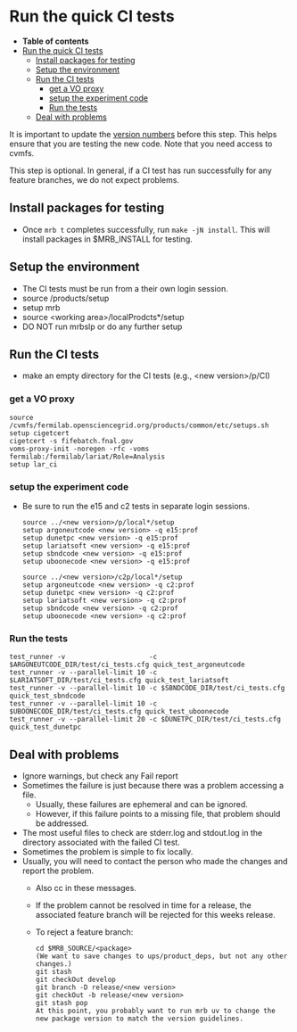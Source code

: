 Run the quick CI tests
==================================================

-   **Table of contents**
-   [Run the quick CI tests](#Run-the-quick-CI-tests)
    -   [Install packages for testing](#Install-packages-for-testing)
    -   [Setup the environment](#Setup-the-environment)
    -   [Run the CI tests](#Run-the-CI-tests)
        -   [get a VO proxy](#get-a-VO-proxy)
        -   [setup the experiment code](#setup-the-experiment-code)
        -   [Run the tests](#Run-the-tests)
    -   [Deal with problems](#Deal-with-problems)

It is important to update the [version numbers](Update_versions) before this step. This helps ensure that you are testing the new code. Note that you need access to cvmfs.

This step is optional. In general, if a CI test has run successfully for any feature branches, we do not expect problems.

Install packages for testing
--------------------------------------------------------------

-   Once `mrb t` completes successfully, run `make -jN install`. This will install packages in \$MRB_INSTALL for testing.

Setup the environment
------------------------------------------------

-   The CI tests must be run from a their own login session.
-   source /products/setup
-   setup mrb
-   source \<working area\>/localProdcts\*/setup
-   DO NOT run mrbslp or do any further setup

Run the CI tests
--------------------------------------

-   make an empty directory for the CI tests (e.g., \<new version\>/p/CI)

### get a VO proxy

    source /cvmfs/fermilab.opensciencegrid.org/products/common/etc/setups.sh
    setup cigetcert
    cigetcert -s fifebatch.fnal.gov
    voms-proxy-init -noregen -rfc -voms fermilab:/fermilab/lariat/Role=Analysis
    setup lar_ci

### setup the experiment code

-   Be sure to run the e15 and c2 tests in separate login sessions.

        source ../<new version>/p/local*/setup
        setup argoneutcode <new version> -q e15:prof
        setup dunetpc <new version> -q e15:prof
        setup lariatsoft <new version> -q e15:prof
        setup sbndcode <new version> -q e15:prof
        setup uboonecode <new version> -q e15:prof

        source ../<new version>/c2p/local*/setup
        setup argoneutcode <new version> -q c2:prof
        setup dunetpc <new version> -q c2:prof
        setup lariatsoft <new version> -q c2:prof
        setup sbndcode <new version> -q c2:prof
        setup uboonecode <new version> -q c2:prof

### Run the tests

    test_runner -v                     -c $ARGONEUTCODE_DIR/test/ci_tests.cfg quick_test_argoneutcode
    test_runner -v --parallel-limit 10 -c $LARIATSOFT_DIR/test/ci_tests.cfg quick_test_lariatsoft
    test_runner -v --parallel-limit 10 -c $SBNDCODE_DIR/test/ci_tests.cfg quick_test_sbndcode
    test_runner -v --parallel-limit 10 -c $UBOONECODE_DIR/test/ci_tests.cfg quick_test_uboonecode
    test_runner -v --parallel-limit 20 -c $DUNETPC_DIR/test/ci_tests.cfg quick_test_dunetpc

Deal with problems
------------------------------------------

-   Ignore warnings, but check any Fail report
-   Sometimes the failure is just because there was a problem accessing a file.
    -   Usually, these failures are ephemeral and can be ignored.
    -   However, if this failure points to a missing file, that problem should be addressed.
-   The most useful files to check are stderr.log and stdout.log in the directory associated with the failed CI test.
-   Sometimes the problem is simple to fix locally.
-   Usually, you will need to contact the person who made the changes and report the problem.
    -   Also cc in these messages.
    -   If the problem cannot be resolved in time for a release, the associated feature branch will be rejected for this weeks release.
    -   To reject a feature branch:

            cd $MRB_SOURCE/<package>
            (We want to save changes to ups/product_deps, but not any other changes.)
            git stash 
            git checkOut develop
            git branch -D release/<new version>
            git checkOut -b release/<new version>
            git stash pop
            At this point, you probably want to run mrb uv to change the new package version to match the version guidelines.
